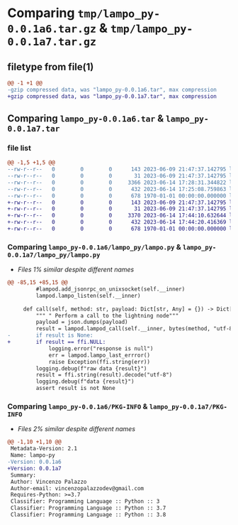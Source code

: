 # Comparing `tmp/lampo_py-0.0.1a6.tar.gz` & `tmp/lampo_py-0.0.1a7.tar.gz`

## filetype from file(1)

```diff
@@ -1 +1 @@
-gzip compressed data, was "lampo_py-0.0.1a6.tar", max compression
+gzip compressed data, was "lampo_py-0.0.1a7.tar", max compression
```

## Comparing `lampo_py-0.0.1a6.tar` & `lampo_py-0.0.1a7.tar`

### file list

```diff
@@ -1,5 +1,5 @@
--rw-r--r--   0        0        0      143 2023-06-09 21:47:37.142795 lampo_py-0.0.1a6/README.md
--rw-r--r--   0        0        0       31 2023-06-09 21:47:37.142795 lampo_py-0.0.1a6/lampo_py/__init__.py
--rw-r--r--   0        0        0     3366 2023-06-14 17:28:31.344822 lampo_py-0.0.1a6/lampo_py/lampo.py
--rw-r--r--   0        0        0      432 2023-06-14 17:25:08.759863 lampo_py-0.0.1a6/pyproject.toml
--rw-r--r--   0        0        0      678 1970-01-01 00:00:00.000000 lampo_py-0.0.1a6/PKG-INFO
+-rw-r--r--   0        0        0      143 2023-06-09 21:47:37.142795 lampo_py-0.0.1a7/README.md
+-rw-r--r--   0        0        0       31 2023-06-09 21:47:37.142795 lampo_py-0.0.1a7/lampo_py/__init__.py
+-rw-r--r--   0        0        0     3370 2023-06-14 17:44:10.632644 lampo_py-0.0.1a7/lampo_py/lampo.py
+-rw-r--r--   0        0        0      432 2023-06-14 17:44:20.416369 lampo_py-0.0.1a7/pyproject.toml
+-rw-r--r--   0        0        0      678 1970-01-01 00:00:00.000000 lampo_py-0.0.1a7/PKG-INFO
```

### Comparing `lampo_py-0.0.1a6/lampo_py/lampo.py` & `lampo_py-0.0.1a7/lampo_py/lampo.py`

 * *Files 1% similar despite different names*

```diff
@@ -85,15 +85,15 @@
         #lampod.add_jsonrpc_on_unixsocket(self.__inner)
         lampod.lampo_listen(self.__inner)
 
     def call(self, method: str, payload: Dict[str, Any] = {}) -> Dict[str, Any]:
         """ " Perform a call to the lightning node"""
         payload = json.dumps(payload)
         result = lampod.lampod_call(self.__inner, bytes(method, "utf-8"), bytes(payload, "utf-8"))
-        if result is None:
+        if result == ffi.NULL:
             logging.error("response is null")
             err = lampod.lampo_last_errror()
             raise Exception(ffi.string(err))
         logging.debug(f"raw data {result}")
         result = ffi.string(result).decode("utf-8")
         logging.debug(f"data {result}")
         assert result is not None
```

### Comparing `lampo_py-0.0.1a6/PKG-INFO` & `lampo_py-0.0.1a7/PKG-INFO`

 * *Files 2% similar despite different names*

```diff
@@ -1,10 +1,10 @@
 Metadata-Version: 2.1
 Name: lampo-py
-Version: 0.0.1a6
+Version: 0.0.1a7
 Summary: 
 Author: Vincenzo Palazzo
 Author-email: vincenzopalazzodev@gmail.com
 Requires-Python: >=3.7
 Classifier: Programming Language :: Python :: 3
 Classifier: Programming Language :: Python :: 3.7
 Classifier: Programming Language :: Python :: 3.8
```

